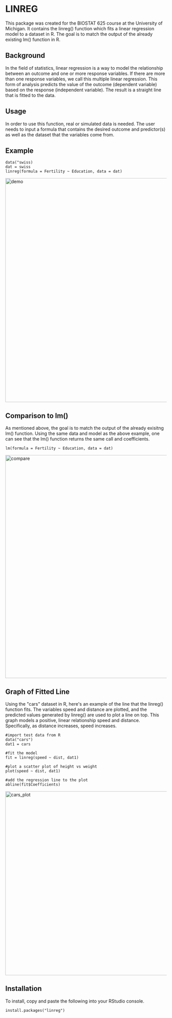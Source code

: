 # LINREG

This package was created for the BIOSTAT 625 course at the University of Michigan. It contains the linreg() function which fits a linear regression model to a dataset in R. The goal is to match the output of the already existing lm() function in R. 

## Background

In the field of statistics, linear regression is a way to model the relationship between an outcome and one or more response variables. If there are more than one response variables, we call this multiple linear regression. This form of analysis predicts the value of the outcome (dependent variable) based on the response (independent variable). The result is a straight line that is fitted to the data. 

## Usage

In order to use this function, real or simulated data is needed. The user needs to input a formula that contains the desired outcome and predictor(s) as well as the dataset that the variables come from. 

## Example

```{r}
data("swiss)
dat = swiss
linreg(formula = Fertility ~ Education, data = dat)
```

<img width="699" alt="demo" src="https://user-images.githubusercontent.com/105001724/203406278-62fc5eae-f091-4abc-b2bf-c986e7838375.png">

## Comparison to lm()

As mentioned above, the goal is to match the output of the already exisitng lm() function. Using the same data and model as the above example, one can see that the lm() function returns the same call and coefficients.

```{r}
lm(formula = Fertility ~ Education, data = dat)
```

<img width="696" alt="compare" src="https://user-images.githubusercontent.com/105001724/203407496-1fcbddcf-4b67-49a0-a4bd-9db57463db88.png">

## Graph of Fitted Line

Using the "cars" dataset in R, here's an example of the line that the linreg() function fits. The variables speed and distance are plotted, and the predicted values generated by linreg() are used to plot a line on top. This graph models a positive, linear relationship speed and distance. Specifically, as distance increases, speed increases. 

```{r}
#import test data from R
data("cars")
dat1 = cars

#fit the model
fit = linreg(speed ~ dist, dat1)

#plot a scatter plot of height vs weight
plot(speed ~ dist, dat1)

#add the regression line to the plot
abline(fit$Coefficients)
```

<img width="574" alt="cars_plot" src="https://user-images.githubusercontent.com/105001724/203465719-1d270a4c-9bd3-4ea3-84c1-19e384ebc6ee.png">

## Installation

To install, copy and paste the following into your RStudio console. 

```{r}
install.packages("linreg")
```
